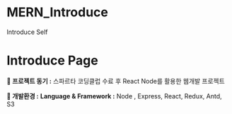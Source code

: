 # MERN_Introduce
Introduce Self

# Introduce Page

**📌 **프로젝트 동기 :**** 스파르타 코딩클럽 수료 후 React Node를 활용한 웹개발 프로젝트

**📌 **개발환경 :****
**Language & Framework :** Node , Express, React, Redux, Antd, S3
